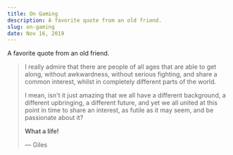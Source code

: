 ```yaml
---
title: On Gaming
description: A favorite quote from an old friend.
slug: on-gaming
date: Nov 16, 2019
---
```


A favorite quote from an old friend.

<blockquote>

I really admire that there are people of all ages that are able to get along, without awkwardness, without serious fighting, and share a common interest, whilst
in completely different parts of the world.

I mean, isn't it just amazing that we all have a different background, a different upbringing, a different future, and yet we all united at this point in time
to share an interest, as futile as it may seem, and be passionate about it?

**What a life!**

— Giles

</blockquote>
